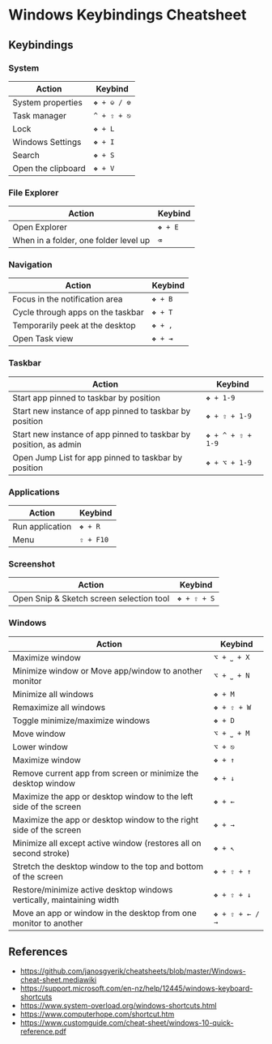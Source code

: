 # Windows Keybindings Cheatsheet

## Keybindings

### System

| Action             | Keybind     |
| ------------------ | ----------- |
| System properties  | `❖ + ⎉ / ⎊` |
| Task manager       | `^ + ⇧ + ⎋` |
| Lock               | `❖ + L`     |
| Windows Settings   | `❖ + I`     |
| Search             | `❖ + S`     |
| Open the clipboard | `❖ + V`     |

### File Explorer

| Action                                | Keybind |
| ------------------------------------- | ------- |
| Open Explorer                         | `❖ + E` |
| When in a folder, one folder level up | `⌫`     |

### Navigation

| Action                            | Keybind |
| --------------------------------- | ------- |
| Focus in the notification area    | `❖ + B` |
| Cycle through apps on the taskbar | `❖ + T` |
| Temporarily peek at the desktop   | `❖ + ,` |
| Open Task view                    | `❖ + ⇥` |

### Taskbar

| Action                                                            | Keybind           |
| ----------------------------------------------------------------- | ----------------- |
| Start app pinned to taskbar by position                           | `❖ + 1-9`         |
| Start new instance of app pinned to taskbar by position           | `❖ + ⇧ + 1-9`     |
| Start new instance of app pinned to taskbar by position, as admin | `❖ + ^ + ⇧ + 1-9` |
| Open Jump List for app pinned to taskbar by position              | `❖ + ⌥ + 1-9`     |

### Applications

| Action          | Keybind   |
| --------------- | --------- |
| Run application | `❖ + R`   |
| Menu            | `⇧ + F10` |

### Screenshot

| Action                                   | Keybind     |
| ---------------------------------------- | ----------- |
| Open Snip & Sketch screen selection tool | `❖ + ⇧ + S` |

### Windows

| Action                                                                | Keybind         |
| --------------------------------------------------------------------- | --------------- |
| Maximize window                                                       | `⌥ + ⎵ + X`     |
| Minimize window or Move app/window to another monitor                 | `⌥ + ⎵ + N`     |
| Minimize all windows                                                  | `❖ + M`         |
| Remaximize all windows                                                | `❖ + ⇧ + W`     |
| Toggle minimize/maximize windows                                      | `❖ + D`         |
| Move window                                                           | `⌥ + ⎵ + M`     |
| Lower window                                                          | `⌥ + ⎋`         |
| Maximize window                                                       | `❖ + ↑`         |
| Remove current app from screen or minimize the desktop window         | `❖ + ↓`         |
| Maximize the app or desktop window to the left side of the screen     | `❖ + ←`         |
| Maximize the app or desktop window to the right side of the screen    | `❖ + →`         |
| Minimize all except active window (restores all on second stroke)     | `❖ + ↖`         |
| Stretch the desktop window to the top and bottom of the screen        | `❖ + ⇧ + ↑`     |
| Restore/minimize active desktop windows vertically, maintaining width | `❖ + ⇧ + ↓`     |
| Move an app or window in the desktop from one monitor to another      | `❖ + ⇧ + ← / →` |

## References

- https://github.com/janosgyerik/cheatsheets/blob/master/Windows-cheat-sheet.mediawiki
- https://support.microsoft.com/en-nz/help/12445/windows-keyboard-shortcuts
- https://www.system-overload.org/windows-shortcuts.html
- https://www.computerhope.com/shortcut.htm
- https://www.customguide.com/cheat-sheet/windows-10-quick-reference.pdf
